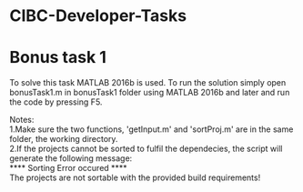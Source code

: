 # CIBC-Developer-Tasks

# Bonus task 1

To solve this task MATLAB 2016b is used. To run the solution simply open bonusTask1.m in bonusTask1 folder using MATLAB 2016b and later and run the code by pressing F5. 

Notes:  
1.Make sure the two functions, 'getInput.m' and 'sortProj.m' are in the same folder, the working directory.  
2.If the projects cannot be sorted to fulfil the dependecies, the script will generate the following message:  
 **** Sorting Error occured ****  
The projects are not sortable with the provided build requirements!

